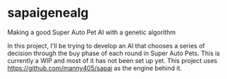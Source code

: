 # sapaigenealg
Making a good Super Auto Pet AI with a genetic algorithm

In this project, I'll be trying to develop an AI that chooses a series of decision through the buy phase of each round in Super Auto Pets. 
This is currently a WIP and most of it has not been set up yet. 
This project uses https://github.com/manny405/sapai as the engine behind it. 
